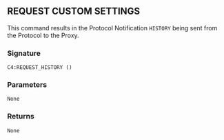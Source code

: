 ## REQUEST CUSTOM SETTINGS

This command results in the Protocol Notification `HISTORY` being sent from the Protocol to the Proxy.


### Signature

`C4:REQUEST_HISTORY ()`


### Parameters

`None`


### Returns

`None`